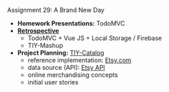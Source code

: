 Assignment 29: A Brand New Day

* **Homework Presentations:** TodoMVC
* [**Retrospective**](Retrospective--Week-8)
  * TodoMVC + Vue JS + Local Storage / Firebase
  * TIY-Mashup
* **Project Planning:** [TIY-Catalog](https://github.com/TheIronYard--Orlando/TIY-Catalog)
  * reference implementation: [Etsy.com](http://etsy.com)
  * data source (API): [Etsy API](http://etsy.com/developers)
  * online merchandising concepts
  * initial user stories

